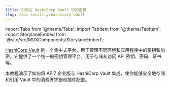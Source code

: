 ```yaml
---
title: 引用在 HashiCorp Vault 中的密钥
slug: /api-security/hashicorp-vault
---
```


import Tabs from '@theme/Tabs';
import TabItem from '@theme/TabItem';
import StorylaneEmbed from '@site/src/MDXComponents/StorylaneEmbed';

[HashiCorp Vault](https://www.vaultproject.io/) 是一个集中式平台，用于管理不同环境和应用程序中的密钥和加密。它提供了一个统一的密钥管理平台，用于存储和访问 API 密钥、密码、证书等。

本教程演示了如何将 API7 企业版与 HashiCorp Vault 集成，使你能够安全地存储和引用 Vault 中的消费者凭据和插件配置。

